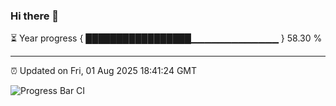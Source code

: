 ### Hi there 👋

⏳ Year progress { █████████████████▁▁▁▁▁▁▁▁▁▁▁▁▁ } 58.30 %

---

⏰ Updated on Fri, 01 Aug 2025 18:41:24 GMT

![Progress Bar CI](https://github.com/DhruviPatel157/GitHub-Actions-Demo/workflows/Progress%20Bar%20CI/badge.svg)

